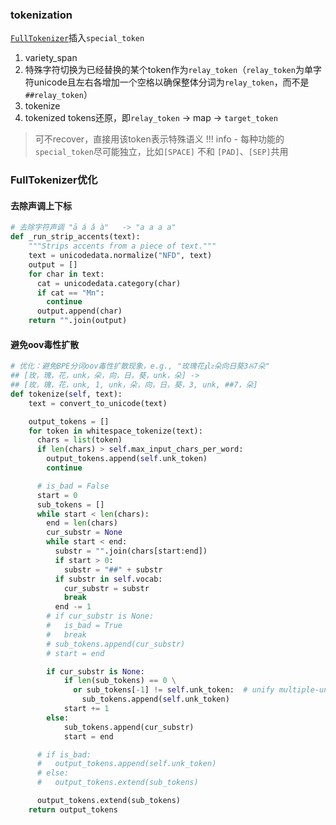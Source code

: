 

### tokenization
[`FullTokenizer`](https://github.com/google-research/bert/blob/master/tokenization.py#L161C11-L161C11)插入`special_token`

1. variety_span
2. 特殊字符切换为已经替换的某个token作为`relay_token`（`relay_token`为单字符unicode且左右各增加一个空格以确保整体分词为`relay_token`，而不是`##relay_token`）
3. tokenize
4. tokenized tokens还原，即`relay_token` → map → `target_token`
  > 可不recover，直接用该token表示特殊语义
!!! info 
    - 每种功能的`special_token`尽可能独立，比如`[SPACE]` 不和 `[PAD]`、`[SEP]`共用


### FullTokenizer优化

#### 去除声调上下标
```python title="BasicTokenizer._run_strip_accents"
# 去除字符声调 "ā á ǎ à"   -> "a a a a"
def _run_strip_accents(text):
    """Strips accents from a piece of text."""
    text = unicodedata.normalize("NFD", text)
    output = []
    for char in text:
      cat = unicodedata.category(char)
      if cat == "Mn":
        continue
      output.append(char)
    return "".join(output)
```

#### 避免oov毒性扩散
```python title="WordpieceTokenizer.tokenize"
# 优化：避免BPE分词oov毒性扩散现象，e.g., "玫瑰花𝖟lᴤ朵向日葵3Ⰻ7朵"
## [玫，瑰，花，unk，朵，向，日，葵，unk，朵] -> 
## [玫，瑰，花，unk, 1, unk，朵，向，日，葵，3, unk, ##7，朵]
def tokenize(self, text):
    text = convert_to_unicode(text)

    output_tokens = []
    for token in whitespace_tokenize(text):
      chars = list(token)
      if len(chars) > self.max_input_chars_per_word:
        output_tokens.append(self.unk_token)
        continue

      # is_bad = False
      start = 0
      sub_tokens = []
      while start < len(chars):
        end = len(chars)
        cur_substr = None
        while start < end:
          substr = "".join(chars[start:end])
          if start > 0:
            substr = "##" + substr
          if substr in self.vocab:
            cur_substr = substr
            break
          end -= 1
        # if cur_substr is None:
        #   is_bad = True
        #   break
        # sub_tokens.append(cur_substr)
        # start = end

        if cur_substr is None:
            if len(sub_tokens) == 0 \
              or sub_tokens[-1] != self.unk_token:  # unify multiple-unk_token or one_unk-to-one_token
                sub_tokens.append(self.unk_token)
            start += 1
        else:
            sub_tokens.append(cur_substr)
            start = end

      # if is_bad:
      #   output_tokens.append(self.unk_token)
      # else:
      #   output_tokens.extend(sub_tokens)

      output_tokens.extend(sub_tokens)
    return output_tokens
```